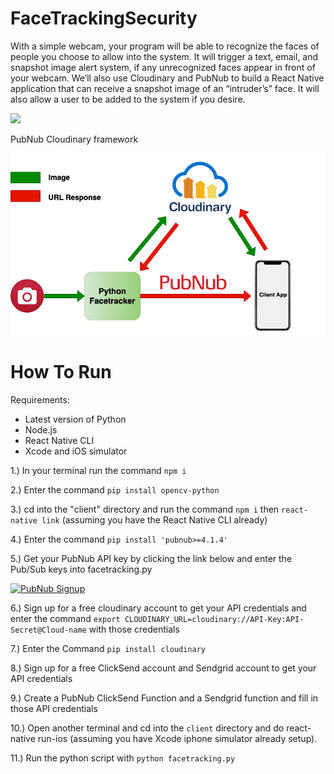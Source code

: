 # FaceTrackingSecurity

With a simple webcam, your program will be able to recognize the faces of people you choose to allow into the system. It will trigger a text, email, and snapshot image alert system, if any unrecognized faces appear in front of your webcam. We’ll also use Cloudinary and PubNub to build a React Native application that can receive a snapshot image of an “intruder’s” face. It will also allow a user to be added to the system if you desire.

![](facetrackeroptimized.gif)


PubNub Cloudinary framework

![](pnubcloudinary.png)

# How To Run

Requirements: 

* Latest version of Python
* Node.js
* React Native CLI
* Xcode and iOS simulator

1.) In your terminal run the command `npm i` 

2.) Enter the command `pip install opencv-python`

3.) cd into the "client" directory and run the command `npm i` then  `react-native link` (assuming you have the React Native CLI already)

4.) Enter the command `pip install 'pubnub>=4.1.4'`

5.) Get your PubNub API key by clicking the link below and enter the Pub/Sub keys into facetracking.py

 <a href="https://dashboard.pubnub.com/signup?devrel_gh=Cakhavan/PubNubStateMachine">
    <img alt="PubNub Signup" src="https://i.imgur.com/og5DDjf.png" width=260 height=97/>
</a>

6.) Sign up for a free cloudinary account to get your API credentials and enter the command `export CLOUDINARY_URL=cloudinary://API-Key:API-Secret@Cloud-name` with those credentials

7.) Enter the Command `pip install cloudinary`

8.) Sign up for a free ClickSend account and Sendgrid account to get your API credentials

9.) Create a PubNub ClickSend Function and a Sendgrid function and fill in those API credentials

10.) Open another terminal and cd into the `client` directory and do react-native run-ios (assuming you have Xcode iphone simulator already setup).

11.) Run the python script with `python facetracking.py`
